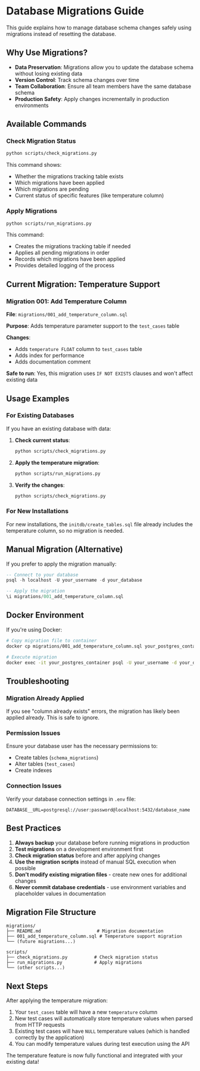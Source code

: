 # Database Migrations Guide

This guide explains how to manage database schema changes safely using migrations instead of resetting the database.

## Why Use Migrations?

- **Data Preservation**: Migrations allow you to update the database schema without losing existing data
- **Version Control**: Track schema changes over time
- **Team Collaboration**: Ensure all team members have the same database schema
- **Production Safety**: Apply changes incrementally in production environments

## Available Commands

### Check Migration Status
```bash
python scripts/check_migrations.py
```
This command shows:
- Whether the migrations tracking table exists
- Which migrations have been applied
- Which migrations are pending
- Current status of specific features (like temperature column)

### Apply Migrations
```bash
python scripts/run_migrations.py
```
This command:
- Creates the migrations tracking table if needed
- Applies all pending migrations in order
- Records which migrations have been applied
- Provides detailed logging of the process

## Current Migration: Temperature Support

### Migration 001: Add Temperature Column

**File**: `migrations/001_add_temperature_column.sql`

**Purpose**: Adds temperature parameter support to the `test_cases` table

**Changes**:
- Adds `temperature FLOAT` column to `test_cases` table
- Adds index for performance
- Adds documentation comment

**Safe to run**: Yes, this migration uses `IF NOT EXISTS` clauses and won't affect existing data

## Usage Examples

### For Existing Databases
If you have an existing database with data:

1. **Check current status**:
   ```bash
   python scripts/check_migrations.py
   ```

2. **Apply the temperature migration**:
   ```bash
   python scripts/run_migrations.py
   ```

3. **Verify the changes**:
   ```bash
   python scripts/check_migrations.py
   ```

### For New Installations
For new installations, the `initdb/create_tables.sql` file already includes the temperature column, so no migration is needed.

## Manual Migration (Alternative)

If you prefer to apply the migration manually:

```sql
-- Connect to your database
psql -h localhost -U your_username -d your_database

-- Apply the migration
\i migrations/001_add_temperature_column.sql
```

## Docker Environment

If you're using Docker:

```bash
# Copy migration file to container
docker cp migrations/001_add_temperature_column.sql your_postgres_container:/tmp/

# Execute migration
docker exec -it your_postgres_container psql -U your_username -d your_database -f /tmp/001_add_temperature_column.sql
```

## Troubleshooting

### Migration Already Applied
If you see "column already exists" errors, the migration has likely been applied already. This is safe to ignore.

### Permission Issues
Ensure your database user has the necessary permissions to:
- Create tables (`schema_migrations`)
- Alter tables (`test_cases`)
- Create indexes

### Connection Issues
Verify your database connection settings in `.env` file:
```
DATABASE__URL=postgresql://user:password@localhost:5432/database_name
```

## Best Practices

1. **Always backup** your database before running migrations in production
2. **Test migrations** on a development environment first
3. **Check migration status** before and after applying changes
4. **Use the migration scripts** instead of manual SQL execution when possible
5. **Don't modify existing migration files** - create new ones for additional changes
6. **Never commit database credentials** - use environment variables and placeholder values in documentation

## Migration File Structure

```
migrations/
├── README.md                     # Migration documentation
├── 001_add_temperature_column.sql # Temperature support migration
└── (future migrations...)

scripts/
├── check_migrations.py          # Check migration status
├── run_migrations.py            # Apply migrations
└── (other scripts...)
```

## Next Steps

After applying the temperature migration:

1. Your `test_cases` table will have a new `temperature` column
2. New test cases will automatically store temperature values when parsed from HTTP requests
3. Existing test cases will have `NULL` temperature values (which is handled correctly by the application)
4. You can modify temperature values during test execution using the API

The temperature feature is now fully functional and integrated with your existing data!
